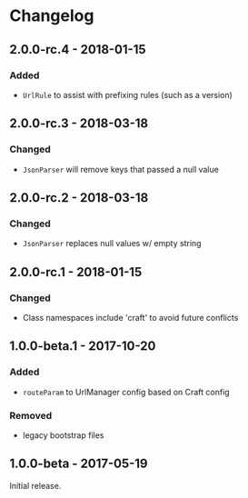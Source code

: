 Changelog
=========
## 2.0.0-rc.4 - 2018-01-15
### Added
- `UrlRule` to assist with prefixing rules (such as a version)

## 2.0.0-rc.3 - 2018-03-18
### Changed
- `JsonParser` will remove keys that passed a null value

## 2.0.0-rc.2 - 2018-03-18
### Changed
- `JsonParser` replaces null values w/ empty string

## 2.0.0-rc.1 - 2018-01-15
### Changed
- Class namespaces include 'craft' to avoid future conflicts

## 1.0.0-beta.1 - 2017-10-20
### Added
- `routeParam` to UrlManager config based on Craft config

### Removed
- legacy bootstrap files

## 1.0.0-beta - 2017-05-19
Initial release.
